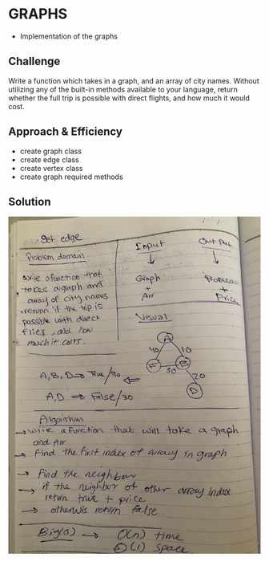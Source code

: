 # GRAPHS

- Implementation of the graphs


## Challenge

Write a function which takes in a graph, and an array of city names. Without utilizing any of the built-in methods available to your language, return whether the full trip is possible with direct flights, and how much it would cost.

## Approach & Efficiency

- create graph class
- create edge class
- create vertex class
- create graph required methods


## Solution

![graph3](/assets/graph3.jpg)

